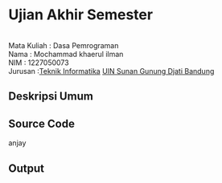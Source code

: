 # Ujian Akhir Semester 
<br>Mata Kuliah 	: Dasa Pemrograman
<br> Nama		: Mochammad khaerul ilman
<br>NIM		:	1227050073
<br>Jurusan		:[Teknik Informatika](http://if.uinsgd.ac.id/) [UIN Sunan Gunung Djati Bandung](https://uinsgd.ac.id/) 

## Deskripsi Umum

## Source Code
anjay
## Output
